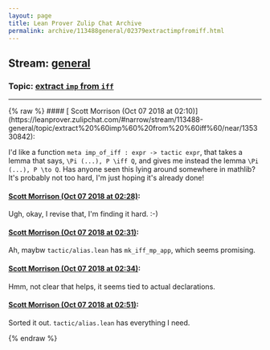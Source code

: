 ```yaml
---
layout: page
title: Lean Prover Zulip Chat Archive 
permalink: archive/113488general/02379extractimpfromiff.html
---
```


## Stream: [general](https://leanprover-community.github.io/archive/113488general/index.html)
### Topic: [extract `imp` from `iff`](https://leanprover-community.github.io/archive/113488general/02379extractimpfromiff.html)

---

<base href="https://leanprover.zulipchat.com">
{% raw %}
#### [ Scott Morrison (Oct 07 2018 at 02:10)](https://leanprover.zulipchat.com/#narrow/stream/113488-general/topic/extract%20%60imp%60%20from%20%60iff%60/near/135330842):
<p>I'd like a function <code>meta imp_of_iff : expr -&gt; tactic expr</code>, that takes a lemma that says, <code>\Pi (...), P \iff Q</code>, and gives me instead the lemma <code>\Pi (...), P \to Q</code>. Has anyone seen this lying around somewhere in mathlib? It's probably not too hard, I'm just hoping it's already done!</p>

#### [ Scott Morrison (Oct 07 2018 at 02:28)](https://leanprover.zulipchat.com/#narrow/stream/113488-general/topic/extract%20%60imp%60%20from%20%60iff%60/near/135331375):
<p>Ugh, okay, I revise that, I'm finding it hard. :-)</p>

#### [ Scott Morrison (Oct 07 2018 at 02:31)](https://leanprover.zulipchat.com/#narrow/stream/113488-general/topic/extract%20%60imp%60%20from%20%60iff%60/near/135331435):
<p>Ah, maybw <code>tactic/alias.lean</code> has <code>mk_iff_mp_app</code>, which seems promising.</p>

#### [ Scott Morrison (Oct 07 2018 at 02:34)](https://leanprover.zulipchat.com/#narrow/stream/113488-general/topic/extract%20%60imp%60%20from%20%60iff%60/near/135331537):
<p>Hmm, not clear that helps, it seems tied to actual declarations.</p>

#### [ Scott Morrison (Oct 07 2018 at 02:51)](https://leanprover.zulipchat.com/#narrow/stream/113488-general/topic/extract%20%60imp%60%20from%20%60iff%60/near/135331975):
<p>Sorted it out. <code>tactic/alias.lean</code> has everything I need.</p>


{% endraw %}
